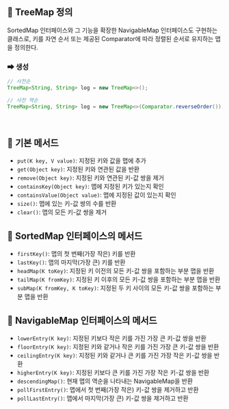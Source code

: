 ## 🔷 TreeMap 정의

SortedMap 인터페이스와 그 기능을 확장한 NavigableMap 인터페이스도 구현하는 클래스로, 키를 자연 순서 또는 제공된 Comparator에 따라 정렬된 순서로 유지하는 맵을 정의한다.

### ➡ 생성
``` java
// 사전순
TreeMap<String, String> log = new TreeMap<>();

// 사전 역순
TreeMap<String, String> log = new TreeMap<>(Comparator.reverseOrder());
```

<br>

## 🔷 기본 메서드
- `put(K key, V value)`: 지정된 키와 값을 맵에 추가
- `get(Object key)`: 지정된 키와 연관된 값을 반환
- `remove(Object key)`: 지정된 키와 연관된 키-값 쌍을 제거
- `containsKey(Object key)`: 맵에 지정된 키가 있는지 확인
- `containsValue(Object value)`: 맵에 지정된 값이 있는지 확인
- `size()`: 맵에 있는 키-값 쌍의 수를 반환
- `clear()`: 맵의 모든 키-값 쌍을 제거

## 🔷 SortedMap 인터페이스의 메서드
- `firstKey()`: 맵의 첫 번째(가장 작은) 키를 반환
- `lastKey()`: 맵의 마지막(가장 큰) 키를 반환
- `headMap(K toKey)`: 지정된 키 이전의 모든 키-값 쌍을 포함하는 부분 맵을 반환
- `tailMap(K fromKey)`: 지정된 키 이후의 모든 키-값 쌍을 포함하는 부분 맵을 반환
- `subMap(K fromKey, K toKey)`: 지정된 두 키 사이의 모든 키-값 쌍을 포함하는 부분 맵을 반환

## 🔷 NavigableMap 인터페이스의 메서드
- `lowerEntry(K key)`: 지정된 키보다 작은 키를 가진 가장 큰 키-값 쌍을 반환
- `floorEntry(K key)`: 지정된 키와 같거나 작은 키를 가진 가장 큰 키-값 쌍을 반환
- `ceilingEntry(K key)`: 지정된 키와 같거나 큰 키를 가진 가장 작은 키-값 쌍을 반환
- `higherEntry(K key)`: 지정된 키보다 큰 키를 가진 가장 작은 키-값 쌍을 반환
- `descendingMap()`: 현재 맵의 역순을 나타내는 NavigableMap을 반환
- `pollFirstEntry()`: 맵에서 첫 번째(가장 작은) 키-값 쌍을 제거하고 반환
- `pollLastEntry()`: 맵에서 마지막(가장 큰) 키-값 쌍을 제거하고 반환


